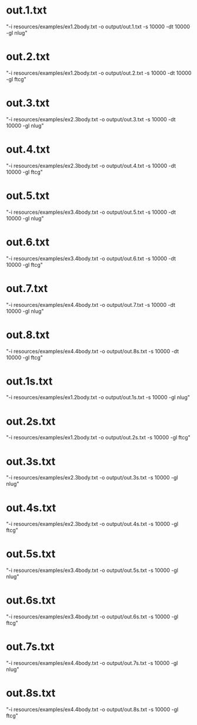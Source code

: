 # out.1.txt

  "-i resources/examples/ex1.2body.txt -o  output/out.1.txt -s 10000 -dt 10000 -gl nlug"

# out.2.txt

  "-i resources/examples/ex1.2body.txt -o  output/out.2.txt -s 10000 -dt 10000 -gl ftcg"
  
# out.3.txt

  "-i resources/examples/ex2.3body.txt -o  output/out.3.txt -s 10000 -dt 10000 -gl nlug"

# out.4.txt

  "-i resources/examples/ex2.3body.txt -o  output/out.4.txt -s 10000 -dt 10000 -gl ftcg"
  
# out.5.txt

  "-i resources/examples/ex3.4body.txt -o  output/out.5.txt -s 10000 -dt 10000 -gl nlug"

# out.6.txt

  "-i resources/examples/ex3.4body.txt -o  output/out.6.txt -s 10000 -dt 10000 -gl ftcg"
  
# out.7.txt

  "-i resources/examples/ex4.4body.txt -o  output/out.7.txt -s 10000 -dt 10000 -gl nlug"

# out.8.txt

  "-i resources/examples/ex4.4body.txt -o  output/out.8s.txt -s 10000 -dt 10000 -gl ftcg"
  
# out.1s.txt

  "-i resources/examples/ex1.2body.txt -o  output/out.1s.txt -s 10000 -gl nlug"

# out.2s.txt

  "-i resources/examples/ex1.2body.txt -o  output/out.2s.txt -s 10000 -gl ftcg"
  
# out.3s.txt

  "-i resources/examples/ex2.3body.txt -o  output/out.3s.txt -s 10000 -gl nlug"

# out.4s.txt

  "-i resources/examples/ex2.3body.txt -o  output/out.4s.txt -s 10000 -gl ftcg"
  
# out.5s.txt

  "-i resources/examples/ex3.4body.txt -o  output/out.5s.txt -s 10000 -gl nlug"

# out.6s.txt

  "-i resources/examples/ex3.4body.txt -o  output/out.6s.txt -s 10000 -gl ftcg"
  
# out.7s.txt

  "-i resources/examples/ex4.4body.txt -o  output/out.7s.txt -s 10000 -gl nlug"

# out.8s.txt

  "-i resources/examples/ex4.4body.txt -o  output/out.8s.txt -s 10000 -gl ftcg"
  
  